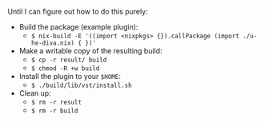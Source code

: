 Until I can figure out how to do this purely:

* Build the package (example plugin):
    * `$ nix-build -E '((import <nixpkgs> {}).callPackage (import ./u-he-diva.nix) { })'`
* Make a writable copy of the resulting build:
    * `$ cp -r result/ build`
    * `$ chmod -R +w build`
* Install the plugin to your `$HOME`:
    * `$ ./build/lib/vst/install.sh`
* Clean up:
    * `$ rm -r result`
    * `$ rm -r build`
